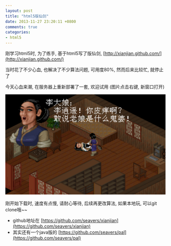 ```yaml
---
layout: post
title: "html5版仙剑"
date: 2013-11-27 23:20:11 +0800
comments: true
categories: 
- html5
---
```


刚学习html5时, 为了练手, 基于html5写了版仙剑, [http://xianjian.github.com/](http://xianjian.github.com/)

当时花了不少心血, 也解决了不少算法问题, 可用度80%, 然而后来比较忙, 就停止了

今天心血来潮, 在服务器上重新部署了一套, 欢迎试用 (图片点击右键, 新窗口打开)

[![xianjian](/uploads/xianjian.png)](http://lianghaijun.com/xianjian)

刚开始下载时, 速度有点慢, 请耐心等待, 后续再更改算法, 如果本地玩, 可以git clone哦~~

  * github地址在  [https://github.com/seavers/xianjian](https://github.com/seavers/xianjian)
  * 其实还有一个java版的 [https://github.com/seavers/pal](https://github.com/seavers/pal)


















